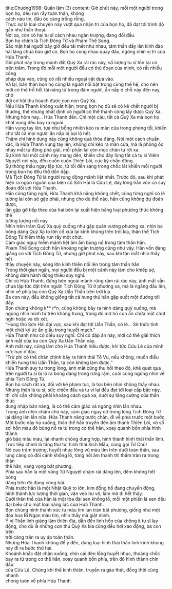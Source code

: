 title:Chương1998: Quân lâm (3)
content:
Giờ phút này, mỗi một người trong bọn họ, đều run rẩy toàn thân, không<br>cách nào tin, đầu óc càng trống rỗng.<br>Thực sự là loại chuyện này vượt qua nhận tri của bọn họ, đã đạt tới trình độ<br>gần như thần thoại.<br>Nơi xa, còn có hai tu sĩ cách nhau ngàn trượng, đang đối đầu.<br>Bọn họ chính là Tịch Đông Tử và Phàm Thế Song.<br>Sắc mặt hai người bây giờ đều tái mét như nhau, tâm thần dấy lên kinh đào<br>hải lãng chưa bao giờ có. Bọn họ cùng nhau quay đầu, ngóng nhìn vị trí của<br>Hứa Thanh.<br>Giờ phút này trong mảnh đất Quỷ Xa rải rác này, số lượng tu sĩ tồn tại có<br>trên trăm. Trong đó mỗi một người đều có thủ đoạn của mình, có rất nhiều công<br>pháp dựa vào, cũng có rất nhiều ngoại vật dựa vào.<br>Vả lại, bản thân bọn họ cũng là người nổi bật trong cùng thế hệ, cho nên<br>mới có thể trổ hết tài năng từ trong đám người, ẩn nấp ở chỗ này đến nay, chờ<br>đợi cơ hội thu hoạch được con non Quỷ Xa.<br>Nếu Hứa Thanh không xuất hiện, trong bọn họ dù sẽ có kẻ chết người bị<br>thương, thế nhưng nhất định có người có thể thành công lấy được Quỷ Xa.<br>Nhưng hôm nay... Hứa Thanh đến. Chỉ một câu, tất cả Quỷ Xa mà bọn họ<br>khát vọng đều bay ra ngoài.<br>Hắn vung tay lên, tựa như bỗng nhiên kéo ra màn cửa trong phòng tối, khiến<br>cho tất cả mọi người ẩn nấp bị bại lộ hết.<br>Thậm chí hình dung này cũng không quá thỏa đáng. Nói một cách chuẩn<br>xác, là Hứa Thanh vung tay lên, không chỉ kéo ra màn cửa, mà là phòng ốc<br>nháy mắt tự động phá giải, mỗi phần lại còn mọc chân tự rời xa.<br>Sự kinh hãi một cảnh này mang đến, khiến cho đáy lòng tất cả tu sĩ Viêm<br>Nguyệt nơi này, đều cuồn cuộn Thiên Lôi, cực kỳ chấn động.<br>Sự thông thấu ngay lập tức, từ tối đến sáng trong chốc lát khiến mỗi người<br>trong bọn họ đều thở dồn dập.<br>Mà Tịch Đông Tử là người rung động mãnh liệt nhất. Trước đó, sau khi phát<br>hiện ra ngọn nguồn của biến cố Sơn Hải là Cửu Lê, đáy lòng hắn vốn có suy<br>đoán đối với Hứa Thanh.<br>Hắn cũng từng nghĩ, Hứa Thanh khả năng không chết, cũng từng nghĩ có lẽ<br>tương lai còn sẽ gặp phải, nhưng cho dù thế nào, hắn cũng không dự đoán được,<br>lần gặp gỡ tiếp theo của hai bên lại xuất hiện bằng loại phương thức không thể<br>tưởng tượng nổi này.<br>Nhìn trên trăm Quỷ Xa quỳ xuống như gặp quân vương phương xa, nhìn ba<br>bóng dáng Quỷ Xa to lớn cổ xưa lại kinh khủng trên trời kia, thân thể Tịch<br>Đông Tử hiếm thấy run rẩy một chút.<br>Cảm giác nguy hiểm mãnh liệt ầm ầm bùng nổ trong tâm thần hắn.<br>Phàm Thế Song cách hắn khoảng ngàn trượng cũng như vậy. Hắn vốn đang<br>giằng co với Tịch Đông Tử, nhưng giờ phút này, sau khi tận mắt nhìn thấy hết<br>thảy chuyện này, sóng lớn kinh thiên nổi lên trong tâm thần hắn.<br>Trong thời gian ngắn, mọi người đều bị một cảnh này làm cho khiếp sợ,<br>không dám hành động thiếu suy nghĩ.<br>Chỉ có Hứa Thanh, đứng bên ngoài mảnh rừng rậm rải rác này, ánh mắt vẫn<br>chưa lập tức đặt trên người Tịch Đông Tử ở phương xa, mà là ngẩng đầu lên,<br>nhìn về phía ba con Quỷ Xa Uẩn Thần trên trời kia.<br>Ba con này, đều không giống tất cả hung thú hắn gặp suốt một đường tới<br>đây.<br>Bọn chúng không k** r*n, cũng không bày ra hình dáng quỳ xuống, mà<br>ngóng nhìn mình từ trên không trung, trong đó mơ hồ còn ẩn chứa một chút<br>nghi hoặc và dò xét.<br>“Hung thú Sơn Hải đại vực, sau khi đạt tới Uẩn Thần, có lẽ... Sẽ thức tỉnh<br>một chút ký ức ẩn giấu trong huyết mạch.”<br>Hứa Thanh như có điều suy nghĩ. Chỉ có đáp án này, mới có thể giải thích<br>ánh mắt của ba con Quỷ Xa Uẩn Thần này.<br>Ánh mắt này, cũng làm cho Hứa Thanh hiểu được, khí tức Cửu Lê của mình<br>cực hạn ở đâu.<br>“Trừ phi có thể chân chính bày ra hình thái Tổ Vu, nếu không, muốn điều<br>khiển hung thú Uẩn Thần, ta còn không làm được.”<br>Hứa Thanh suy tư trong lòng, ánh mắt cũng thu hồi theo đó, khẽ quét qua<br>trên người tu sĩ bị lộ ra bóng dáng trong rừng rậm, cuối cùng ngóng nhìn về<br>phía Tịch Đông Tử.<br>Bọn họ cách rất xa, đối với kẻ phàm tục, là hai bên nhìn không thấy nhau.<br>Nhưng thân là tu sĩ, sức chiến đấu và tu vi lại đều đạt tới loại cấp bậc này,<br>thì chỉ cần không phải khoảng cách quá xa, dưới sự tăng cường của thần thức<br>dung nhập bản năng, là có thể cảm giác và ngóng nhìn lẫn nhau.<br>Trong ánh nhìn chăm chú này, cảm giác nguy cơ trong lòng Tịch Đông Tử<br>lại dâng lên lần nữa. Hứa Thanh nâng bước chân, đi về phía trước một bước.<br>Một bước này hạ xuống, thân thể hắn truyền đến âm thanh Thiên Lôi, vô số<br>sợi hồn màu đỏ bùng nổ ra từ trong cơ thể hắn, xoay quanh bốn phía hình thành<br>gió bão màu máu, lại nhanh chóng dung hợp, hình thành hình thái thần linh.<br>Trực tiếp chính là tầng thứ tư, hình thái Xích Mẫu, cũng gọi Tử Chủ!<br>Nó cao trăm trượng, huyết nhục lông vũ màu tím trên dưới toàn thân, sau<br>lưng càng có đôi cánh khổng lồ, từng hồi âm thanh thì thầm tràn ra trong thân<br>thể hắn, vang vọng bát phương.<br>Phía sau hắn là một vầng Tử Nguyệt chậm rãi dâng lên, đếm không hết bóng<br>dáng trên đó đang cúng bái.<br>Phía trước hắn là một Nhật Quỹ to lớn, kim đồng hồ đang chuyển động,<br>hình thành lực lượng thời gian, vặn vẹo hư vô, làm mờ đi hết thảy.<br>Dưới thân thể của hắn là một tòa đài sen khổng lồ, mỗi một phiến lá sen đều<br>đại biểu cho một loại năng lực của Hứa Thanh.<br>Bọn chúng hình thành xúc tu màu tím lan tràn bát phương, giống như một<br>đóa hoa Bỉ Ngạn màu tím, nhìn thấy mà giật mình.<br>Ý vị Thần linh giáng lâm thiên địa, dẫn đến linh hồn của không ít tu sĩ lay<br>động, cho dù là những con thú Quỷ Xa kia cũng đều hơi xao động, ba con trên<br>trời càng tràn ra uy áp toàn thân.<br>Nhưng Hứa Thanh không để ý đến, dùng loại hình thái thần linh kinh khủng<br>này đi ra bước thứ hai.<br>Khoảnh khắc đặt chân xuống, chín cái đèn lồng huyết nhục, thoáng chốc<br>bay ra từ trong cơ thể hắn, xoay quanh bốn phía, trên đó hình thành chín đầu<br>của Cửu Lê. Chúng khí thế kinh thiên, truyền ra gào thét, đồng thời cũng nhanh<br>chóng tuôn về phía Hứa Thanh.